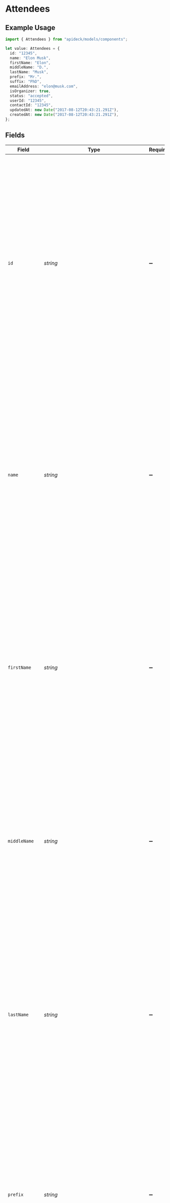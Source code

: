 # Attendees

## Example Usage

```typescript
import { Attendees } from "apideck/models/components";

let value: Attendees = {
  id: "12345",
  name: "Elon Musk",
  firstName: "Elon",
  middleName: "D.",
  lastName: "Musk",
  prefix: "Mr.",
  suffix: "PhD",
  emailAddress: "elon@musk.com",
  isOrganizer: true,
  status: "accepted",
  userId: "12345",
  contactId: "12345",
  updatedAt: new Date("2017-08-12T20:43:21.291Z"),
  createdAt: new Date("2017-08-12T20:43:21.291Z"),
};
```

## Fields

| Field                                                                                                                                                                                                                                                                                                                                                                                                                                                           | Type                                                                                                                                                                                                                                                                                                                                                                                                                                                            | Required                                                                                                                                                                                                                                                                                                                                                                                                                                                        | Description                                                                                                                                                                                                                                                                                                                                                                                                                                                     | Example                                                                                                                                                                                                                                                                                                                                                                                                                                                         |
| --------------------------------------------------------------------------------------------------------------------------------------------------------------------------------------------------------------------------------------------------------------------------------------------------------------------------------------------------------------------------------------------------------------------------------------------------------------- | --------------------------------------------------------------------------------------------------------------------------------------------------------------------------------------------------------------------------------------------------------------------------------------------------------------------------------------------------------------------------------------------------------------------------------------------------------------- | --------------------------------------------------------------------------------------------------------------------------------------------------------------------------------------------------------------------------------------------------------------------------------------------------------------------------------------------------------------------------------------------------------------------------------------------------------------- | --------------------------------------------------------------------------------------------------------------------------------------------------------------------------------------------------------------------------------------------------------------------------------------------------------------------------------------------------------------------------------------------------------------------------------------------------------------- | --------------------------------------------------------------------------------------------------------------------------------------------------------------------------------------------------------------------------------------------------------------------------------------------------------------------------------------------------------------------------------------------------------------------------------------------------------------- |
| `id`                                                                                                                                                                                                                                                                                                                                                                                                                                                            | *string*                                                                                                                                                                                                                                                                                                                                                                                                                                                        | :heavy_minus_sign:                                                                                                                                                                                                                                                                                                                                                                                                                                              | A unique identifier assigned to each attendee associated with the activity. This ID is crucial for distinguishing between different participants, especially in activities involving multiple attendees. It ensures accurate tracking and management of participant data within the CRM, facilitating seamless integration and synchronization across various services. While not mandatory, providing attendee IDs enhances the precision of activity records. | 12345                                                                                                                                                                                                                                                                                                                                                                                                                                                           |
| `name`                                                                                                                                                                                                                                                                                                                                                                                                                                                          | *string*                                                                                                                                                                                                                                                                                                                                                                                                                                                        | :heavy_minus_sign:                                                                                                                                                                                                                                                                                                                                                                                                                                              | The full name of the attendee, combining first, middle, and last names if applicable. This field is used to identify the attendee in a comprehensive manner within the CRM activity record. It is particularly useful for display purposes and when searching for specific attendees in the system. While not required, providing the full name ensures clarity and reduces ambiguity, especially in organizations with large numbers of participants.          | Elon Musk                                                                                                                                                                                                                                                                                                                                                                                                                                                       |
| `firstName`                                                                                                                                                                                                                                                                                                                                                                                                                                                     | *string*                                                                                                                                                                                                                                                                                                                                                                                                                                                        | :heavy_minus_sign:                                                                                                                                                                                                                                                                                                                                                                                                                                              | The first name of the attendee, which serves as the initial part of the attendee's full name. This field is essential for personalizing communications and ensuring accurate identification of individuals in the CRM. It is commonly used in scenarios where informal or first-name basis interactions are preferred. Although not mandatory, including the first name enhances the granularity of attendee data.                                              | Elon                                                                                                                                                                                                                                                                                                                                                                                                                                                            |
| `middleName`                                                                                                                                                                                                                                                                                                                                                                                                                                                    | *string*                                                                                                                                                                                                                                                                                                                                                                                                                                                        | :heavy_minus_sign:                                                                                                                                                                                                                                                                                                                                                                                                                                              | The middle name of the attendee, which can be included to provide a more complete identification of the individual. This field is particularly useful in distinguishing between attendees with similar first and last names, thereby enhancing the accuracy of the CRM records. While optional, it is beneficial in contexts where full legal names are required or preferred.                                                                                  | D.                                                                                                                                                                                                                                                                                                                                                                                                                                                              |
| `lastName`                                                                                                                                                                                                                                                                                                                                                                                                                                                      | *string*                                                                                                                                                                                                                                                                                                                                                                                                                                                        | :heavy_minus_sign:                                                                                                                                                                                                                                                                                                                                                                                                                                              | The last name of the attendee, which is a critical component of the attendee's full name. This field is crucial for formal identification and sorting of attendees within the CRM system. It is especially important in professional settings where last names are used for official documentation and correspondence. Including the last name ensures that records are maintained with precision and professionalism.                                          | Musk                                                                                                                                                                                                                                                                                                                                                                                                                                                            |
| `prefix`                                                                                                                                                                                                                                                                                                                                                                                                                                                        | *string*                                                                                                                                                                                                                                                                                                                                                                                                                                                        | :heavy_minus_sign:                                                                                                                                                                                                                                                                                                                                                                                                                                              | The prefix of the attendee, such as Mr., Ms., Dr., etc., which provides additional context about the attendee's title or honorific. This field is useful for formal communications and when addressing attendees in a manner that respects their professional or personal titles. While not required, including a prefix can enhance the professionalism of interactions and records within the CRM.                                                            | Mr.                                                                                                                                                                                                                                                                                                                                                                                                                                                             |
| `suffix`                                                                                                                                                                                                                                                                                                                                                                                                                                                        | *string*                                                                                                                                                                                                                                                                                                                                                                                                                                                        | :heavy_minus_sign:                                                                                                                                                                                                                                                                                                                                                                                                                                              | The suffix of the attendee's name, such as Jr., Sr., or III. This field is used to accurately reflect the attendee's full name in the CRM system, ensuring proper identification and personalization in communications. While not required, including a suffix can help distinguish between individuals with similar names, particularly in formal or legal contexts.                                                                                           | PhD                                                                                                                                                                                                                                                                                                                                                                                                                                                             |
| `emailAddress`                                                                                                                                                                                                                                                                                                                                                                                                                                                  | *string*                                                                                                                                                                                                                                                                                                                                                                                                                                                        | :heavy_minus_sign:                                                                                                                                                                                                                                                                                                                                                                                                                                              | The email address of the attendee, which serves as a primary contact method and identifier within the CRM. This field is crucial for sending notifications, updates, and invitations related to the activity. It must be a valid email format to ensure successful communication and integration with email services.                                                                                                                                           | elon@musk.com                                                                                                                                                                                                                                                                                                                                                                                                                                                   |
| `isOrganizer`                                                                                                                                                                                                                                                                                                                                                                                                                                                   | *boolean*                                                                                                                                                                                                                                                                                                                                                                                                                                                       | :heavy_minus_sign:                                                                                                                                                                                                                                                                                                                                                                                                                                              | A boolean flag indicating whether the attendee is the organizer of the activity. This distinction is important for assigning roles and responsibilities within the CRM, as organizers typically have additional permissions and duties, such as managing the attendee list and scheduling. This field helps in filtering and reporting on activities led by specific individuals.                                                                               | true                                                                                                                                                                                                                                                                                                                                                                                                                                                            |
| `status`                                                                                                                                                                                                                                                                                                                                                                                                                                                        | [components.ActivitiesListResponseStatus](../../models/components/activitieslistresponsestatus.md)                                                                                                                                                                                                                                                                                                                                                              | :heavy_minus_sign:                                                                                                                                                                                                                                                                                                                                                                                                                                              | The current status of the attendee in relation to the activity, such as 'confirmed', 'tentative', or 'declined'. This status helps track participation and engagement levels, allowing for better planning and resource allocation. It is essential for real-time updates and ensuring that all stakeholders are informed of the attendee's intentions.                                                                                                         | accepted                                                                                                                                                                                                                                                                                                                                                                                                                                                        |
| `userId`                                                                                                                                                                                                                                                                                                                                                                                                                                                        | *string*                                                                                                                                                                                                                                                                                                                                                                                                                                                        | :heavy_minus_sign:                                                                                                                                                                                                                                                                                                                                                                                                                                              | The unique identifier for a user associated with the attendee, linking them to their CRM profile. This ID is used to synchronize data across different systems and ensure that updates to the attendee's information are reflected in their user profile. It is particularly useful in environments with multiple users and integrations, facilitating seamless data management.                                                                                | 12345                                                                                                                                                                                                                                                                                                                                                                                                                                                           |
| `contactId`                                                                                                                                                                                                                                                                                                                                                                                                                                                     | *string*                                                                                                                                                                                                                                                                                                                                                                                                                                                        | :heavy_minus_sign:                                                                                                                                                                                                                                                                                                                                                                                                                                              | The unique identifier for a contact associated with the activity. This ID links the activity to a specific contact within the CRM, enabling users to track interactions and engagements with that contact. It is crucial for maintaining accurate records of who is involved in each activity, facilitating better customer relationship management. Typically, this ID is generated by the CRM system and should be used consistently to avoid discrepancies.  | 12345                                                                                                                                                                                                                                                                                                                                                                                                                                                           |
| `updatedAt`                                                                                                                                                                                                                                                                                                                                                                                                                                                     | [Date](https://developer.mozilla.org/en-US/docs/Web/JavaScript/Reference/Global_Objects/Date)                                                                                                                                                                                                                                                                                                                                                                   | :heavy_minus_sign:                                                                                                                                                                                                                                                                                                                                                                                                                                              | The timestamp indicating the most recent update to the attendee's information, formatted according to the ISO 8601 standard (e.g., '2023-03-15T13:45:30Z'). This field helps in tracking changes over time, ensuring that the latest information is available for each attendee. It is particularly useful for auditing purposes and for systems that rely on the most current data to trigger workflows or notifications.                                      | 2017-08-12T20:43:21.291Z                                                                                                                                                                                                                                                                                                                                                                                                                                        |
| `createdAt`                                                                                                                                                                                                                                                                                                                                                                                                                                                     | [Date](https://developer.mozilla.org/en-US/docs/Web/JavaScript/Reference/Global_Objects/Date)                                                                                                                                                                                                                                                                                                                                                                   | :heavy_minus_sign:                                                                                                                                                                                                                                                                                                                                                                                                                                              | The timestamp marking when the attendee was initially created in the system, formatted in ISO 8601 (e.g., '2023-03-15T13:45:30Z'). This information is essential for understanding the timeline of interactions and for historical data analysis. It provides context on how long an attendee has been associated with an activity, which can be valuable for reporting and trend analysis.                                                                     | 2017-08-12T20:43:21.291Z                                                                                                                                                                                                                                                                                                                                                                                                                                        |